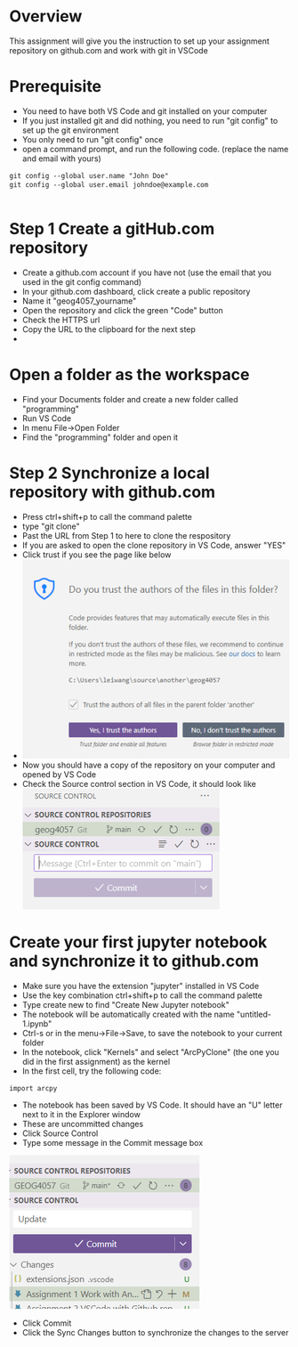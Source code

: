 # Overview
This assignment will give you the instruction to set up your assignment repository on github.com and work with git in VSCode
# Prerequisite
- You need to have both VS Code and git installed on your computer
- If you just installed git and did nothing, you need to run "git config" to set up the git environment
- You only need to run "git config" once
- open a command prompt, and run the following code. (replace the name and email with yours)

```
git config --global user.name "John Doe"
git config --global user.email johndoe@example.com


```

# Step 1 Create a gitHub.com repository
- Create a github.com account if you have not (use the email that you used in the git config command)
- In your github.com dashboard, click create a public repository
- Name it "geog4057_yourname"
- Open the repository and click the green "Code" button
- Check the HTTPS url
- Copy the URL to the clipboard for the next step
- 
# Open a folder as the workspace
- Find your Documents folder and create a new folder called "programming"
- Run VS Code
- In menu File->Open Folder
- Find the "programming" folder and open it


# Step 2 Synchronize a local repository with github.com
- Press ctrl+shift+p to call the command palette 
- type "git clone"
- Past the URL from Step 1 to here to clone the respository 
- If you are asked to open the clone repository in VS Code, answer "YES"
- Click trust if you see the page like below
-  ![Alt text](image.png)
-  Now you should have a copy of the repository on your computer and opened by VS Code
-  Check the Source control section in VS Code, it should look like
![Alt text](image-1.png)


# Create your first jupyter notebook and synchronize it to github.com

- Make sure you have the extension "jupyter" installed in VS Code
- Use the key combination ctrl+shift+p to call the command palette
- Type create new to find "Create New Jupyter notebook"
- The notebook will be automatically created with the name "untitled-1.ipynb"
- Ctrl-s or in the menu->File->Save, to save the notebook to your current folder
- In the notebook, click "Kernels" and select "ArcPyClone" (the one you did in the first assignment) as the kernel
-  In the first cell, try the following code:

```
import arcpy

```
- The notebook has been saved by VS Code. It should have an "U" letter next to it in the Explorer window
- These are uncommitted changes
- Click Source Control
- Type some message in the Commit message box

![Alt text](image-2.png)
- Click Commit
- Click the Sync Changes button to synchronize the changes to the server


